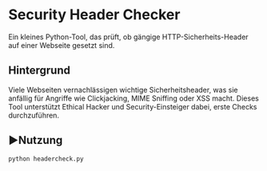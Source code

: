 # Security Header Checker

Ein kleines Python-Tool, das prüft, ob gängige HTTP-Sicherheits-Header auf einer Webseite gesetzt sind.

## Hintergrund

Viele Webseiten vernachlässigen wichtige Sicherheitsheader, was sie anfällig für Angriffe wie Clickjacking, MIME Sniffing oder XSS macht. Dieses Tool unterstützt Ethical Hacker und Security-Einsteiger dabei, erste Checks durchzuführen.

## ▶Nutzung

```bash
python headercheck.py
